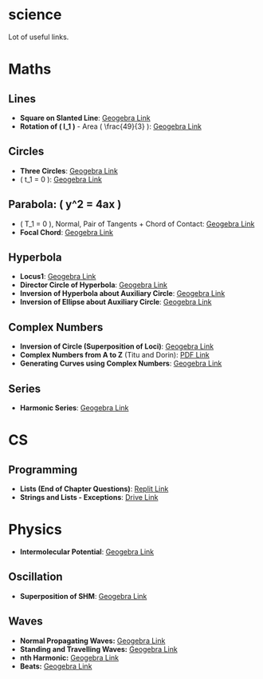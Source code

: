 # science
Lot of useful links.
# Maths
## Lines
- **Square on Slanted Line**: [Geogebra Link](https://www.geogebra.org/classic/nfvnjvhs)
- **Rotation of \( l_1 \)** - Area \( \frac{49}{3} \): [Geogebra Link](https://www.geogebra.org/classic/gygjaeux)

## Circles
- **Three Circles**: [Geogebra Link](https://www.geogebra.org/classic/wnmnsqra)
- \( t_1 = 0 \): [Geogebra Link](https://www.geogebra.org/classic/cvgrnvcp)

## Parabola: \( y^2 = 4ax \)
- \( T_1 = 0 \), Normal, Pair of Tangents + Chord of Contact: [Geogebra Link](https://www.geogebra.org/classic/euwnewgk)
- **Focal Chord**: [Geogebra Link](https://www.geogebra.org/classic/fk6tqj5w)

## Hyperbola
- **Locus1**: [Geogebra Link](https://www.geogebra.org/classic/gdk2g3fp)
- **Director Circle of Hyperbola**: [Geogebra Link](https://www.geogebra.org/classic/jpwuztn7)
- **Inversion of Hyperbola about Auxiliary Circle**: [Geogebra Link](https://www.geogebra.org/classic/z3xegdn3)
- **Inversion of Ellipse about Auxiliary Circle**: [Geogebra Link](https://www.geogebra.org/classic/cpnpgfdk)

## Complex Numbers
- **Inversion of Circle (Superposition of Loci)**: [Geogebra Link](https://www.geogebra.org/classic/m6bsqhh2)
- **Complex Numbers from A to Z** (Titu and Dorin): [PDF Link](https://thunhan.wordpress.com/wp-content/uploads/2008/08/tituadreescu-complexnumbersfromatoz.pdf)
- **Generating Curves using Complex Numbers**: [Geogebra Link](https://www.geogebra.org/classic/bqnn7t6r)

## Series
- **Harmonic Series**: [Geogebra Link](https://www.geogebra.org/classic/jp8rr2b8)

# CS
## Programming
- **Lists (End of Chapter Questions)**: [Replit Link](https://replit.com/join/wneoxteuas-nivedvenugopal1)
- **Strings and Lists - Exceptions**: [Drive Link](https://drive.google.com/file/d/1fM4o5awqF1mlEuV8bUXx9VxJEMpa3vMZ/view?usp=sharing)

# Physics
- **Intermolecular Potential**: [Geogebra Link](https://www.geogebra.org/classic/hvdfybky)

## Oscillation
- **Superposition of SHM**: [Geogebra Link](https://www.geogebra.org/3d/p3suwpqv)

## Waves
- **Normal Propagating Waves:** [Geogebra Link](https://www.geogebra.org/3d/k7spxkz3)
- **Standing and Travelling Waves:** [Geogebra Link](https://www.geogebra.org/classic/txfu8kwu)
- **nth Harmonic:** [Geogebra Link](https://www.geogebra.org/classic/ykmj86ce)
- **Beats:** [Geogebra Link](https://www.geogebra.org/classic/jd6ejhrq)
